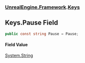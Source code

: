 ### [UnrealEngine.Framework](./UnrealEngine-Framework.md 'UnrealEngine.Framework').[Keys](./Keys.md 'UnrealEngine.Framework.Keys')
## Keys.Pause Field
  
```csharp
public const string Pause = Pause;
```
#### Field Value
[System.String](https://docs.microsoft.com/en-us/dotnet/api/System.String 'System.String')  

